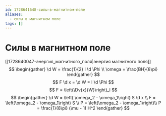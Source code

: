 ```yaml
---
id: 1728641648-силы-в-магнитном-поле
aliases:
  - силы в магнитном поле
tags: []
---
```


# Силы в магнитном поле
[[1728640047-энергия_магнитного_поля|энергия магнитного поля]]
$$
\begin{gather}
\d W = \frac{1}{2} I \d \Phi \\
\omega = \frac{BH}{8\pi}
\end{gather}
$$
$$
F \d x = \d W = I \d \Phi
$$
$$
F = \left(\Dv{x}{W}\right)_I
$$
$$
\begin{gather}
\d W = \left( \omega_2 - \omega_1\right) S \d x \\
F = \left(\omega_2 - \omega_1\right) S \\
P = \left(\omega_2 - \omega_1\right)\\
P = \frac{1}{8\pi} (\mu - 1) H^2
\end{gather}
$$
